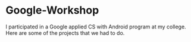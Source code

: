 # Google-Workshop
I participated in a Google applied CS with Android program at my college. Here are some of the projects that we had to do.
